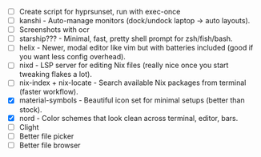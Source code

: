 - [ ] Create script for hyprsunset, run with exec-once
- [ ] kanshi - Auto-manage monitors (dock/undock laptop → auto layouts).
- [ ] Screenshots with ocr
- [ ] starship??? - Minimal, fast, pretty shell prompt for zsh/fish/bash.
- [ ] helix - Newer, modal editor like vim but with batteries included (good if you want less config overhead).
- [ ] nixd - LSP server for editing Nix files (really nice once you start tweaking flakes a lot).
- [ ] nix-index + nix-locate - Search available Nix packages from terminal (faster workflow).
- [x] material-symbols - Beautiful icon set for minimal setups (better than stock).
- [x] nord - Color schemes that look clean across terminal, editor, bars.
- [ ] Clight
- [ ] Better file picker
- [ ] Better file browser
